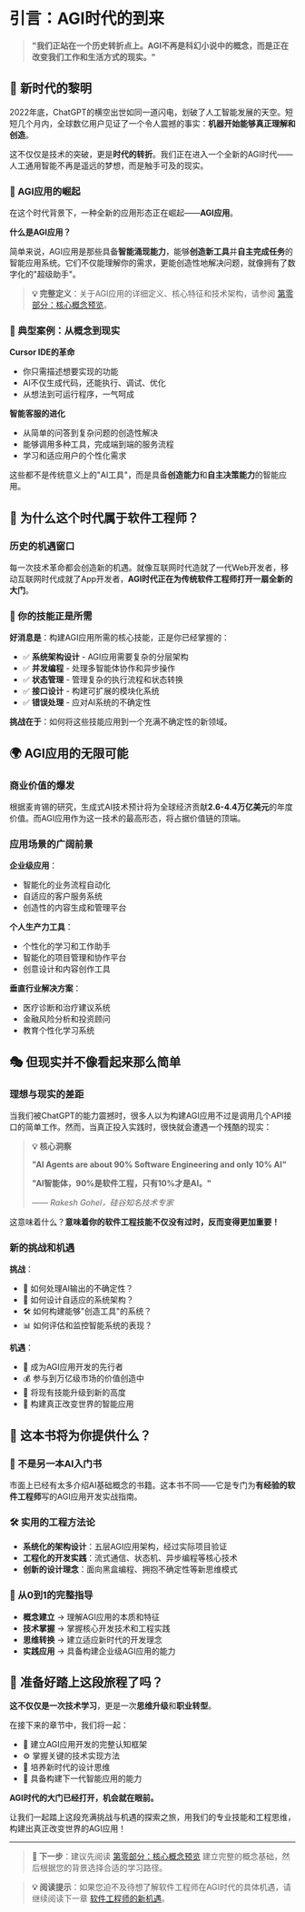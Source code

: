 # 引言：AGI时代的到来

> **"我们正站在一个历史转折点上。AGI不再是科幻小说中的概念，而是正在改变我们工作和生活方式的现实。"**

## 🌅 新时代的黎明

2022年底，ChatGPT的横空出世如同一道闪电，划破了人工智能发展的天空。短短几个月内，全球数亿用户见证了一个令人震撼的事实：**机器开始能够真正理解和创造**。

这不仅仅是技术的突破，更是**时代的转折**。我们正在进入一个全新的AGI时代——人工通用智能不再是遥远的梦想，而是触手可及的现实。

### 💫 AGI应用的崛起

在这个时代背景下，一种全新的应用形态正在崛起——**AGI应用**。

**什么是AGI应用？** 

简单来说，AGI应用是那些具备**智能涌现能力**，能够**创造新工具**并**自主完成任务**的智能应用系统。它们不仅能理解你的需求，更能创造性地解决问题，就像拥有了数字化的"超级助手"。

> **💡 完整定义**：关于AGI应用的详细定义、核心特征和技术架构，请参阅 [第零部分：核心概念预览](../第零部分_核心概念预览/0.1_AGI应用核心概念.md)。

### 🎯 典型案例：从概念到现实

**Cursor IDE的革命**
- 你只需描述想要实现的功能
- AI不仅生成代码，还能执行、调试、优化
- 从想法到可运行程序，一气呵成

**智能客服的进化**
- 从简单的问答到复杂问题的创造性解决
- 能够调用多种工具，完成端到端的服务流程
- 学习和适应用户的个性化需求

这些都不是传统意义上的"AI工具"，而是具备**创造能力**和**自主决策能力**的智能应用。

## 🚀 为什么这个时代属于软件工程师？

### 历史的机遇窗口

每一次技术革命都会创造新的机遇。就像互联网时代造就了一代Web开发者，移动互联网时代成就了App开发者，**AGI时代正在为传统软件工程师打开一扇全新的大门**。

### 🎯 你的技能正是所需

**好消息是**：构建AGI应用所需的核心技能，正是你已经掌握的：

- ✅ **系统架构设计** - AGI应用需要复杂的分层架构
- ✅ **并发编程** - 处理多智能体协作和异步操作
- ✅ **状态管理** - 管理复杂的执行流程和状态转换
- ✅ **接口设计** - 构建可扩展的模块化系统
- ✅ **错误处理** - 应对AI系统的不确定性

**挑战在于**：如何将这些技能应用到一个充满不确定性的新领域。

## 🌍 AGI应用的无限可能

### 商业价值的爆发

根据麦肯锡的研究，生成式AI技术预计将为全球经济贡献**2.6-4.4万亿美元**的年度价值。而AGI应用作为这一技术的最高形态，将占据价值链的顶端。

### 应用场景的广阔前景

**企业级应用**：
- 智能化的业务流程自动化
- 自适应的客户服务系统
- 创造性的内容生成和管理平台

**个人生产力工具**：
- 个性化的学习和工作助手
- 智能化的项目管理和协作平台
- 创意设计和内容创作工具

**垂直行业解决方案**：
- 医疗诊断和治疗建议系统
- 金融风险分析和投资顾问
- 教育个性化学习系统

## 🎭 但现实并不像看起来那么简单

### 理想与现实的差距

当我们被ChatGPT的能力震撼时，很多人以为构建AGI应用不过是调用几个API接口的简单工作。然而，当真正投入实践时，很快就会遭遇一个残酷的现实：

> **💡 核心洞察**
> 
> **"AI Agents are about 90% Software Engineering and only 10% AI"**
> 
> **"AI智能体，90%是软件工程，只有10%才是AI。"**
> 
> —— *Rakesh Gohel，硅谷知名技术专家*

这意味着什么？**意味着你的软件工程技能不仅没有过时，反而变得更加重要！**

### 新的挑战和机遇

**挑战**：
- 🤔 如何处理AI输出的不确定性？
- 🔄 如何设计自适应的系统架构？
- 🛠️ 如何构建能够"创造工具"的系统？
- 📊 如何评估和监控智能系统的表现？

**机遇**：
- 🚀 成为AGI应用开发的先行者
- 💰 参与到万亿级市场的价值创造中
- 🎯 将现有技能升级到新的高度
- 🌟 构建真正改变世界的智能应用

## 📖 这本书将为你提供什么？

### 🎯 不是另一本AI入门书

市面上已经有太多介绍AI基础概念的书籍。这本书不同——它是专门为**有经验的软件工程师**写的AGI应用开发实战指南。

### 🛠️ 实用的工程方法论

- **系统化的架构设计**：五层AGI应用架构，经过实际项目验证
- **工程化的开发实践**：流式通信、状态机、异步编程等核心技术
- **创新的设计理念**：面向黑盒编程、拥抱不确定性等新思维模式

### 🚀 从0到1的完整指导

- **概念建立** → 理解AGI应用的本质和特征
- **技术掌握** → 掌握核心开发技术和工程实践
- **思维转换** → 建立适应新时代的开发理念
- **实践应用** → 具备构建企业级AGI应用的能力

## 🌟 准备好踏上这段旅程了吗？

**这不仅仅是一次技术学习**，更是一次**思维升级**和**职业转型**。

在接下来的章节中，我们将一起：
- 🧠 建立AGI应用开发的完整认知框架
- ⚙️ 掌握关键的技术实现方法
- 🎨 培养新时代的设计思维
- 🚀 具备构建下一代智能应用的能力

**AGI时代的大门已经打开，机会就在眼前。**

让我们一起踏上这段充满挑战与机遇的探索之旅，用我们的专业技能和工程思维，构建出真正改变世界的AGI应用！

---

> **📖 下一步**：建议先阅读 [第零部分：核心概念预览](../第零部分_核心概念预览/0.0_全书概念框架.md) 建立完整的概念基础，然后根据您的背景选择合适的学习路径。

> **💡 阅读提示**：如果您迫不及待想了解软件工程师在AGI时代的具体机遇，请继续阅读下一章 [软件工程师的新机遇](软件工程师的新机遇.md)。
